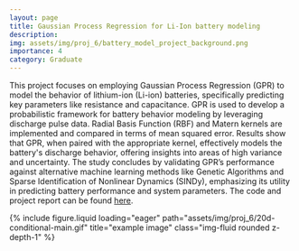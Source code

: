 ```yaml
---
layout: page
title: Gaussian Process Regression for Li-Ion battery modeling
description: 
img: assets/img/proj_6/battery_model_project_background.png
importance: 4
category: Graduate
---
```


This project focuses on employing Gaussian Process Regression (GPR) to model the behavior of lithium-ion (Li-ion) batteries, specifically predicting key parameters like resistance and capacitance. GPR is used to develop a probabilistic framework for battery behavior modeling by leveraging discharge pulse data. Radial Basis Function (RBF) and Matern kernels are implemented and compared in terms of mean squared error. Results show that GPR, when paired with the appropriate kernel, effectively models the battery's discharge behavior, offering insights into areas of high variance and uncertainty. The study concludes by validating GPR’s performance against alternative machine learning methods like Genetic Algorithms and Sparse Identification of Nonlinear Dynamics (SINDy), emphasizing its utility in predicting battery performance and system parameters. The code and project report can be found [here](https://github.com/amantiwary10/ME599-Data-Driven-Dynamics/tree/main).

<div class="row mt-3">
    <div class="col-sm mt-3 mt-md-0">
        {% include figure.liquid loading="eager" path="assets/img/proj_6/20d-conditional-main.gif" title="example image" class="img-fluid rounded z-depth-1" %}
    </div>
</div>